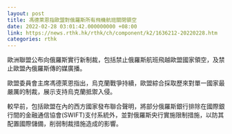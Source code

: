 ```yaml
---
layout: post
title: 馮德萊恩指歐盟對俄羅斯所有飛機航班關閉領空
date: 2022-02-28 03:01:42.000000000 +08:00
link: https://news.rthk.hk/rthk/ch/component/k2/1636212-20220228.htm
categories: rthk
---
```


歐洲聯盟公布向俄羅斯實行新制裁，包括禁止俄羅斯航班飛越歐盟國家領空，及禁止歐盟內俄羅斯傳的媒廣播。

歐盟委員會主席馮德萊恩指出，烏克蘭戰爭持續，歐盟綜合採取歷來對單一國家最嚴厲的制裁，展示支持烏克蘭抵禦入侵。

較早前，包括歐盟在內的西方國家發布聯合聲明，將部分俄羅斯銀行排除在國際銀行間的金融通信協會(SWIFT)支付系統外，並對俄羅斯央行實施限制措施，以防其配置國際儲備，削弱制裁措施造成的影響。
